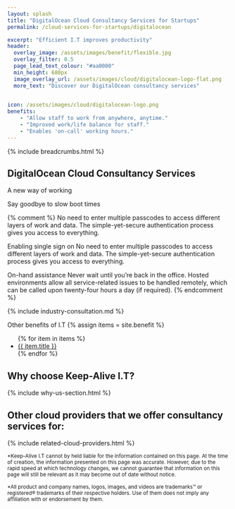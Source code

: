 ```yaml
---
layout: splash 
title: "DigitalOcean Cloud Consultancy Services for Startups"
permalink: /cloud-services-for-startups/digitalocean

excerpt: "Efficient I.T improves productivity"
header:
  overlay_image: /assets/images/benefit/flexible.jpg
  overlay_filter: 0.5 
  page_lead_text_colour: "#aa0000"
  min_height: 680px
  image_overlay_url: /assets/images/cloud/digitalocean-logo-flat.png 
  more_text: "Discover our DigitalOcean consultancy services"

  
icon: /assets/images/cloud/digitalocean-logo.png
benefits:
    - "Allow staff to work from anywhere, anytime."
    - "Improved work/life balance for staff."
    - "Enables 'on-call' working hours."
---
```


{% include breadcrumbs.html %}

## <i class="fas fa-cloud page-title-icon" aria-hidden="true"></i> DigitalOcean Cloud Consultancy Services


A new way of working 


Say goodbye to slow boot times

{% comment %}
No need to enter multiple passcodes to access different layers of work and data. The simple-yet-secure authentication process gives you access to everything.


Enabling single sign on
No need to enter multiple passcodes to access different layers of work and data. The simple-yet-secure authentication process gives you access to everything.

On-hand assistance
Never wait until you’re back in the office. Hosted environments allow all service-related issues to be handled remotely, which can be called upon twenty-four hours a day (if required).
{% endcomment %}

{% include industry-consultation.md %}


Other benefits of I.T
{% assign items = site.benefit %}
<ul class="">
    {% for item in items %}
        <li><a href="{{ item.url }}">{{ item.title }}</a></li>
    {% endfor %}
</ul>

## Why choose Keep-Alive I.T?
{% include why-us-section.html %}

## Other cloud providers that we offer consultancy services for:
{% include related-cloud-providers.html %}

<small>*Keep-Alive I.T cannot by held liable for the information contained on this page. At the time of creation, the information presented on this page was accurate. However, due to the rapid speed at which technology changes, we cannot guarantee that information on this page will still be relevant as it may become out of date without notice.</small>

<small>*All product and company names, logos, images, and videos are trademarks™ or registered® trademarks of their respective holders. Use of them does not imply any affiliation with or endorsement by them.</small>